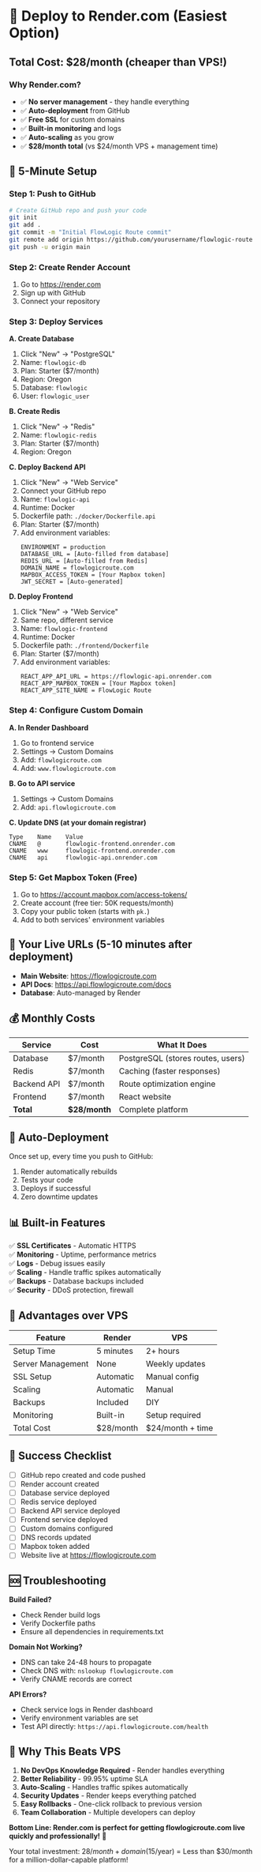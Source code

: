 # 🚀 Deploy to Render.com (Easiest Option)
## Total Cost: $28/month (cheaper than VPS!)

### Why Render.com?
- ✅ **No server management** - they handle everything
- ✅ **Auto-deployment** from GitHub
- ✅ **Free SSL** for custom domains  
- ✅ **Built-in monitoring** and logs
- ✅ **Auto-scaling** as you grow
- ✅ **$28/month total** (vs $24/month VPS + management time)

## 🚀 5-Minute Setup

### Step 1: Push to GitHub
```bash
# Create GitHub repo and push your code
git init
git add .
git commit -m "Initial FlowLogic Route commit"
git remote add origin https://github.com/yourusername/flowlogic-route
git push -u origin main
```

### Step 2: Create Render Account
1. Go to https://render.com
2. Sign up with GitHub
3. Connect your repository

### Step 3: Deploy Services

**A. Create Database**
1. Click "New" → "PostgreSQL"
2. Name: `flowlogic-db`
3. Plan: Starter ($7/month)
4. Region: Oregon
5. Database: `flowlogic`
6. User: `flowlogic_user`

**B. Create Redis**
1. Click "New" → "Redis"  
2. Name: `flowlogic-redis`
3. Plan: Starter ($7/month)
4. Region: Oregon

**C. Deploy Backend API**
1. Click "New" → "Web Service"
2. Connect your GitHub repo
3. Name: `flowlogic-api`
4. Runtime: Docker
5. Dockerfile path: `./docker/Dockerfile.api`
6. Plan: Starter ($7/month)
7. Add environment variables:
   ```
   ENVIRONMENT = production
   DATABASE_URL = [Auto-filled from database]
   REDIS_URL = [Auto-filled from Redis]
   DOMAIN_NAME = flowlogicroute.com
   MAPBOX_ACCESS_TOKEN = [Your Mapbox token]
   JWT_SECRET = [Auto-generated]
   ```

**D. Deploy Frontend**
1. Click "New" → "Web Service"
2. Same repo, different service
3. Name: `flowlogic-frontend`
4. Runtime: Docker  
5. Dockerfile path: `./frontend/Dockerfile`
6. Plan: Starter ($7/month)
7. Add environment variables:
   ```
   REACT_APP_API_URL = https://flowlogic-api.onrender.com
   REACT_APP_MAPBOX_TOKEN = [Your Mapbox token]
   REACT_APP_SITE_NAME = FlowLogic Route
   ```

### Step 4: Configure Custom Domain

**A. In Render Dashboard**
1. Go to frontend service
2. Settings → Custom Domains
3. Add: `flowlogicroute.com`
4. Add: `www.flowlogicroute.com`

**B. Go to API service**  
1. Settings → Custom Domains
2. Add: `api.flowlogicroute.com`

**C. Update DNS (at your domain registrar)**
```
Type    Name    Value
CNAME   @       flowlogic-frontend.onrender.com
CNAME   www     flowlogic-frontend.onrender.com  
CNAME   api     flowlogic-api.onrender.com
```

### Step 5: Get Mapbox Token (Free)
1. Go to https://account.mapbox.com/access-tokens/
2. Create account (free tier: 50K requests/month)
3. Copy your public token (starts with `pk.`)
4. Add to both services' environment variables

## 🎯 Your Live URLs (5-10 minutes after deployment)

- **Main Website**: https://flowlogicroute.com
- **API Docs**: https://api.flowlogicroute.com/docs
- **Database**: Auto-managed by Render

## 💰 Monthly Costs

| Service | Cost | What It Does |
|---------|------|--------------|
| Database | $7/month | PostgreSQL (stores routes, users) |
| Redis | $7/month | Caching (faster responses) |
| Backend API | $7/month | Route optimization engine |
| Frontend | $7/month | React website |
| **Total** | **$28/month** | Complete platform |

## 🔄 Auto-Deployment

Once set up, every time you push to GitHub:
1. Render automatically rebuilds
2. Tests your code
3. Deploys if successful
4. Zero downtime updates

## 📊 Built-in Features

✅ **SSL Certificates** - Automatic HTTPS  
✅ **Monitoring** - Uptime, performance metrics  
✅ **Logs** - Debug issues easily  
✅ **Scaling** - Handle traffic spikes automatically  
✅ **Backups** - Database backups included  
✅ **Security** - DDoS protection, firewall  

## 🚀 Advantages over VPS

| Feature | Render | VPS |
|---------|--------|-----|
| Setup Time | 5 minutes | 2+ hours |
| Server Management | None | Weekly updates |
| SSL Setup | Automatic | Manual config |
| Scaling | Automatic | Manual |
| Backups | Included | DIY |
| Monitoring | Built-in | Setup required |
| Total Cost | $28/month | $24/month + time |

## 🎉 Success Checklist

- [ ] GitHub repo created and code pushed
- [ ] Render account created
- [ ] Database service deployed
- [ ] Redis service deployed  
- [ ] Backend API service deployed
- [ ] Frontend service deployed
- [ ] Custom domains configured
- [ ] DNS records updated
- [ ] Mapbox token added
- [ ] Website live at https://flowlogicroute.com

## 🆘 Troubleshooting

**Build Failed?**
- Check Render build logs
- Verify Dockerfile paths
- Ensure all dependencies in requirements.txt

**Domain Not Working?**
- DNS can take 24-48 hours to propagate
- Check DNS with: `nslookup flowlogicroute.com`
- Verify CNAME records are correct

**API Errors?**
- Check service logs in Render dashboard
- Verify environment variables are set
- Test API directly: `https://api.flowlogicroute.com/health`

## 🎯 Why This Beats VPS

1. **No DevOps Knowledge Required** - Render handles everything
2. **Better Reliability** - 99.95% uptime SLA
3. **Auto-Scaling** - Handles traffic spikes automatically  
4. **Security Updates** - Render keeps everything patched
5. **Easy Rollbacks** - One-click rollback to previous version
6. **Team Collaboration** - Multiple developers can deploy

**Bottom Line: Render.com is perfect for getting flowlogicroute.com live quickly and professionally!** 🚀

Your total investment: $28/month + domain ($15/year) = Less than $30/month for a million-dollar-capable platform!